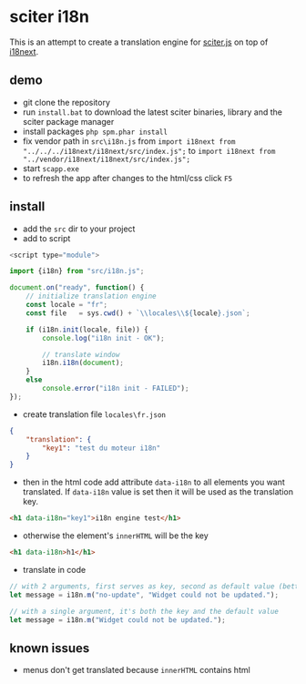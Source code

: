 # sciter i18n

This is an attempt to create a translation engine for [sciter.js](https://sciter.com/) on top of [i18next](https://www.i18next.com/).

## demo

- git clone the repository
- run `install.bat` to download the latest sciter binaries, library and the sciter package manager
- install packages `php spm.phar install`
- fix vendor path in `src\i18n.js` from `import i18next from "../../../i18next/i18next/src/index.js";` to `import i18next from "../vendor/i18next/i18next/src/index.js";`
- start `scapp.exe`
- to refresh the app after changes to the html/css click `F5`

## install

- add the `src` dir to your project
- add to script

```js
<script type="module">

import {i18n} from "src/i18n.js";

document.on("ready", function() {
    // initialize translation engine
    const locale = "fr";
    const file   = sys.cwd() + `\\locales\\${locale}.json`;

    if (i18n.init(locale, file)) {
        console.log("i18n init - OK");

        // translate window
        i18n.i18n(document);
    }
    else
        console.error("i18n init - FAILED");
});
```

- create translation file `locales\fr.json`

```json
{
    "translation": {
        "key1": "test du moteur i18n"
    }
}
```

- then in the html code add attribute `data-i18n` to all elements you want translated. If `data-i18n` value is set then it will be used as the translation key.

```html
<h1 data-i18n="key1">i18n engine test</h1>
```

- otherwise the element's `innerHTML` will be the key

```html
<h1 data-i18n>h1</h1>
```

- translate in code

```js
// with 2 arguments, first serves as key, second as default value (better option)
let message = i18n.m("no-update", "Widget could not be updated.");

// with a single argument, it's both the key and the default value
let message = i18n.m("Widget could not be updated.");
```

## known issues

- menus don't get translated because `innerHTML` contains html
